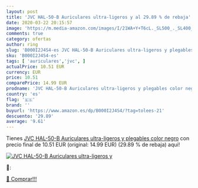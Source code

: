 ```yaml
---
layout: post
title: 'JVC HAL-50-B Auriculares ultra-ligeros y al 29.89 % de rebaja'
date: 2020-03-22 20:15:57
image: 'https://m.media-amazon.com/images/I/21WA+Y+T6cL._SL500_._SL400_.jpg'
comments: true
category: ofertas
author: ring
slug: 'B000I2J4S4-es JVC HAL-50-B Auriculares ultra-ligeros y plegables color...'
sku: 'B000I2J4S4-es'
tags: [ 'auriculares','jvc', ]
actualPrice: 10.51 EUR
currency: EUR
price: 10.51
comparePrice: 14.99 EUR
prodname: 'JVC HAL-50-B Auriculares ultra-ligeros y plegables color negro'
country: 'es'
flag: '🇪🇸'
brand: ''
buyurl: 'https://www.amazon.es/dp/B000I2J4S4/?tag=tolees-21'
descuento: '29.89'
average: '9.61'
---
```


Tienes [JVC HAL-50-B Auriculares ultra-ligeros y plegables color negro](https://www.amazon.es/dp/B000I2J4S4/?tag=tolees-21) con precio final de  10.51 EUR (original: 14.99 EUR) (29.89 %  de rebaja) aqui!

[![JVC HAL-50-B Auriculares ultra-ligeros y](https://m.media-amazon.com/images/I/21WA+Y+T6cL._SL500_._SL400_.jpg)](https://www.amazon.es/dp/B000I2J4S4/?tag=tolees-21)

🔎:


[🛒 Comprar!!!](https://www.amazon.es/dp/B000I2J4S4/?tag=tolees-21)

